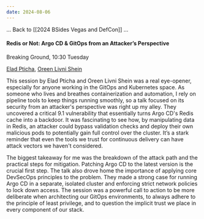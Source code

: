 ```yaml
---
date: 2024-08-06
---
```




... Back to [[2024 BSides Vegas and DefCon]] ...


#### Redis or Not: Argo CD & GitOps from an Attacker’s Perspective

Breaking Ground, 10:30 Tuesday

[Elad Pticha](https://bsideslv.org/speakers#UJGN8C), [Oreen Livni Shein](https://bsideslv.org/speakers#LKQCZ3)

This session by Elad Pticha and Oreen Livni Shein was a real eye-opener, especially for anyone working in the GitOps and Kubernetes space. As someone who lives and breathes containerization and automation, I rely on pipeline tools to keep things running smoothly, so a talk focused on its security from an attacker's perspective was right up my alley. They uncovered a critical 9.1 vulnerability that essentially turns Argo CD's Redis cache into a backdoor. It was fascinating to see how, by manipulating data in Redis, an attacker could bypass validation checks and deploy their own malicious pods to potentially gain full control over the cluster. It’s a stark reminder that even the tools we trust for continuous delivery can have attack vectors we haven't considered.

The biggest takeaway for me was the breakdown of the attack path and the practical steps for mitigation. Patching Argo CD to the latest version is the crucial first step. The talk also drove home the importance of applying core DevSecOps principles to the problem. They made a strong case for running Argo CD in a separate, isolated cluster and enforcing strict network policies to lock down access. The session was a powerful call to action to be more deliberate when architecting our GitOps environments, to always adhere to the principle of least privilege, and to question the implicit trust we place in every component of our stack.